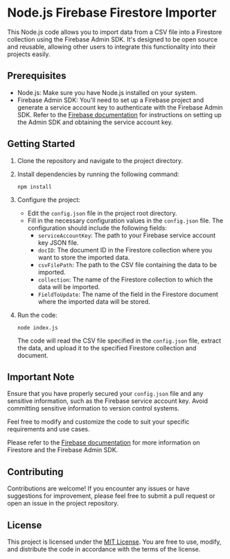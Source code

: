 # Node.js Firebase Firestore Importer

This Node.js code allows you to import data from a CSV file into a Firestore collection using the Firebase Admin SDK. It's designed to be open source and reusable, allowing other users to integrate this functionality into their projects easily.

## Prerequisites

- Node.js: Make sure you have Node.js installed on your system.
- Firebase Admin SDK: You'll need to set up a Firebase project and generate a service account key to authenticate with the Firebase Admin SDK. Refer to the [Firebase documentation](https://firebase.google.com/docs/admin/setup) for instructions on setting up the Admin SDK and obtaining the service account key.

## Getting Started

1. Clone the repository and navigate to the project directory.

2. Install dependencies by running the following command:
   ```shell
   npm install
   ```

3. Configure the project:
   - Edit the `config.json` file in the project root directory.
   - Fill in the necessary configuration values in the `config.json` file. The configuration should include the following fields:
     - `serviceAccountKey`: The path to your Firebase service account key JSON file.
     - `docID`: The document ID in the Firestore collection where you want to store the imported data.
     - `csvFilePath`: The path to the CSV file containing the data to be imported.
     - `collection`: The name of the Firestore collection to which the data will be imported.
     - `FieldToUpdate`: The name of the field in the Firestore document where the imported data will be stored.

4. Run the code:
   ```shell
   node index.js
   ```

   The code will read the CSV file specified in the `config.json` file, extract the data, and upload it to the specified Firestore collection and document.

## Important Note

Ensure that you have properly secured your `config.json` file and any sensitive information, such as the Firebase service account key. Avoid committing sensitive information to version control systems.

Feel free to modify and customize the code to suit your specific requirements and use cases.

Please refer to the [Firebase documentation](https://firebase.google.com/docs/firestore) for more information on Firestore and the Firebase Admin SDK.

## Contributing

Contributions are welcome! If you encounter any issues or have suggestions for improvement, please feel free to submit a pull request or open an issue in the project repository.

## License

This project is licensed under the [MIT License](https://opensource.org/licenses/MIT). You are free to use, modify, and distribute the code in accordance with the terms of the license.
